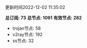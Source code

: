 更新时间2022-12-02 11:35:02

**总订阅: 73**
**总节点: 1091**
**有效节点: 282**
- trojan节点: 58
- v2ray节点: 192
- ss节点: 32
